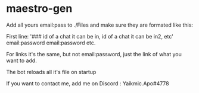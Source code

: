 # maestro-gen

Add all yours email:pass to ./Files and make sure they are formated like this:

First line:
'### id of a chat it can be in, id of a chat it can be in2, etc'
email:password
email:password
etc.

For links it's the same, but not email:password, just the link of what you want to add.

The bot reloads all it's file on startup

If you want to contact me, add me on Discord : Yaikmic.Apo#4778

